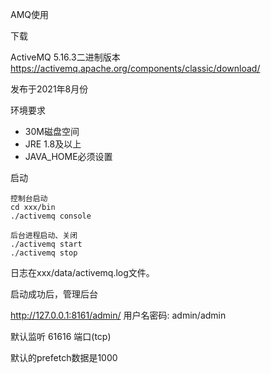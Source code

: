 AMQ使用

下载

ActiveMQ 5.16.3二进制版本  https://activemq.apache.org/components/classic/download/

发布于2021年8月份



环境要求

- 30M磁盘空间
- JRE 1.8及以上
- JAVA_HOME必须设置



启动

```shell
控制台启动
cd xxx/bin
./activemq console

后台进程启动、关闭
./activemq start
./activemq stop
```



日志在xxx/data/activemq.log文件。



启动成功后，管理后台

http://127.0.0.1:8161/admin/  用户名密码: admin/admin



默认监听 61616 端口(tcp)



默认的prefetch数据是1000



